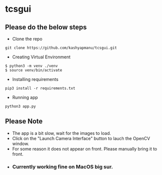 # tcsgui
## Please do the below steps 
- Clone the repo
```Shell
git clone https://github.com/kashyapmanu/tcsgui.git
```
- Creating Virtual Environment
```Shell
$ python3 -m venv ./venv
$ source venv/bin/activate
```
- Installing requirements
```Shell
pip3 install -r requirements.txt
```
- Running app
```Shell
python3 app.py
```

## Please Note
- The app is a bit slow, wait for the images to load.
- Click on the "Launch Camera Interface" button to lauch the OpenCV window.
- For some reason it does not appear on front. Please manually bring it to front.
- ### Currently working fine on MacOS big sur.
